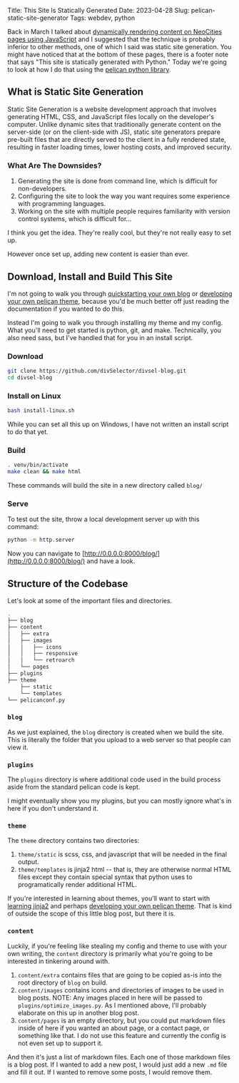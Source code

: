 Title: This Site Is Statically Generated
Date: 2023-04-28
Slug: pelican-static-site-generator
Tags: webdev, python

Back in March I talked about [dynamically rendering content on NeoCities pages using JavaScript]({filename}dynamic-render-neocities.md) and I suggested that the technique is probably inferior to other methods, one of which I said was static site generation. You might have noticed that at the bottom of these pages, there is a footer note that says "This site is statically generated with Python." Today we're going to look at how I do that using the [pelican python library](https://getpelican.com/).

## What is Static Site Generation

Static Site Generation is a website development approach that involves generating HTML, CSS, and JavaScript files locally on the developer's computer. Unlike dynamic sites that traditionally generate content on the server-side (or on the client-side with JS), static site generators prepare pre-built files that are directly served to the client in a fully rendered state, resulting in faster loading times, lower hosting costs, and improved security.

### What Are The Downsides?

1. Generating the site is done from command line, which is difficult for non-developers.
2. Configuring the site to look the way you want requires some experience with programming languages.
3. Working on the site with multiple people requires familiarity with version control systems, which is difficult for...

I think you get the idea. They're really cool, but they're not really easy to set up.

However once set up, adding new content is easier than ever.

## Download, Install and Build This Site

I'm not going to walk you through [quickstarting your own blog](https://getpelican.com/#quickstart) or [developing your own pelican theme](https://docs.getpelican.com/en/latest/themes.html), because you'd be much better off just reading the documentation if you wanted to do this.

Instead I'm going to walk you through installing my theme and my config. What you'll need to get started is python, git, and make. Technically, you also need sass, but I've handled that for you in an install script. 

### Download

```bash
git clone https://github.com/divSelector/divsel-blog.git
cd divsel-blog
```

### Install on Linux

```bash
bash install-linux.sh
```

While you can set all this up on Windows, I have not written an install script to do that yet.

### Build

```bash
. venv/bin/activate
make clean && make html
```

These commands will build the site in a new directory called `blog/`

### Serve

To test out the site, throw a local development server up with this command:

```bash
python -m http.server
```

Now you can navigate to [http://0.0.0.0:8000/blog/](http://0.0.0.0:8000/blog/) and have a look.

## Structure of the Codebase

Let's look at some of the important files and directories.

```bash
.
├── blog
├── content
│   ├── extra
│   ├── images
│   │   ├── icons
│   │   ├── responsive
│   │   └── retroarch
│   └── pages
├── plugins
├── theme
    ├── static
    └── templates
└── pelicanconf.py
```

### `blog`

As we just explained, the `blog` directory is created when we build the site. This is literally the folder that you upload to a web server so that people can view it.

### `plugins`

The `plugins` directory is where additional code used in the build process aside from the standard pelican code is kept. 

I might eventually show you my plugins, but you can mostly ignore what's in here if you don't understand it.

### `theme`

The `theme` directory contains two directories: 

1. `theme/static` is scss, css, and javascript that will be needed in the final output.
2. `theme/templates` is jinja2 html -- that is, they are otherwise normal HTML files except they contain special syntax that python uses to programatically render additional HTML.

If you're interested in learning about themes, you'll want to start with [learning jinja2](https://realpython.com/primer-on-jinja-templating/) and perhaps [developing your own pelican theme](https://docs.getpelican.com/en/latest/themes.html). That is kind of outside the scope of this little blog post, but there it is.

### `content`

Luckily, if you're feeling like stealing my config and theme to use with your own writing, the `content` directory is primarily what you're going to be interested in tinkering around with.

1. `content/extra` contains files that are going to be copied as-is into the root directory of `blog` on build.
2. `content/images` contains icons and directories of images to be used in blog posts. NOTE: Any images placed in here will be passed to `plugins/optimize_images.py`. As I mentioned above, I'll probably elaborate on this up in another blog post.
3. `content/pages` is an empty directory, but you could put markdown files inside of here if you wanted an about page, or a contact page, or something like that. I do not use this feature and currently the config is not even set up to support it.

And then it's just a list of markdown files. Each one of those markdown files is a blog post. If I wanted to add a new post, I would just add a new `.md` file and fill it out. If I wanted to remove some posts, I would remove them.